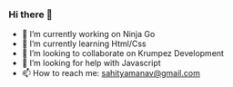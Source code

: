 ### Hi there 👋



- 🔭 I’m currently working on Ninja Go
- 🌱 I’m currently learning Html/Css
- 👯 I’m looking to collaborate on Krumpez Development
- 🤔 I’m looking for help with Javascript
- 📫 How to reach me: sahityamanav@gmail.com


